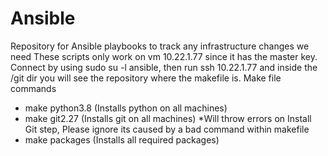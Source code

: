 # Ansible

Repository for Ansible playbooks to track any infrastructure changes we need
These scripts only work on vm 10.22.1.77 since it has the master key. Connect by using sudo su -l ansible, then run ssh 10.22.1.77 and inside the /git dir you will see the repository where the makefile is.
Make file commands


- make python3.8 (Installs python on all machines)
- make git2.27 (Installs git on all machines) *Will throw errors on Install Git step, Please ignore its caused by a bad command within makefile
- make packages (Installs all required packages)
